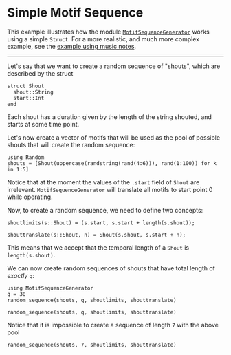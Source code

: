 # Simple Motif Sequence
This example illustrates how the module [`MotifSequenceGenerator`](@ref) works using
a simple `Struct`. For a more realistic, and much more complex example, see the
[example using music notes](link).

---

Let's say that we want to create a random sequence of "shouts", which
are described by the struct
```@example shout
struct Shout
  shout::String
  start::Int
end
```
Each shout has a duration given by the length of the string shouted, and starts at some time point.

Let's now create a vector of motifs that will be used as the pool of
possible shouts that will create the random sequence:
```@example shout
using Random
shouts = [Shout(uppercase(randstring(rand(4:6))), rand(1:100)) for k in 1:5]
```
Notice that at the moment the values of the `.start` field of `Shout` are irrelevant. `MotifSequenceGenerator` will translate all motifs to start point 0 while operating.

Now, to create a random sequence, we need to define two concepts:
```@example shout
shoutlimits(s::Shout) = (s.start, s.start + length(s.shout));

shouttranslate(s::Shout, n) = Shout(s.shout, s.start + n);
```
This means that we accept that the temporal length of a `Shout` is `length(s.shout)`.

We can now create random sequences of shouts that have total length of
*exactly* `q`:
```@example shout
using MotifSequenceGenerator
q = 30
random_sequence(shouts, q, shoutlimits, shouttranslate)
```
```@example shout
random_sequence(shouts, q, shoutlimits, shouttranslate)
```
Notice that it is impossible to create a sequence of length `7` with the above pool
```@example shout
random_sequence(shouts, 7, shoutlimits, shouttranslate)
```
